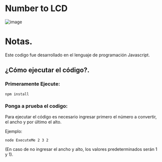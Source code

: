# Number to LCD

![image](/img/number.png)

# Notas.

Este codigo fue desarrollado en el lenguaje de programación Javascript.

## ¿Cómo ejecutar el código?.

### Primeramente Ejecute:
```
npm install 
```
### Ponga a prueba el codigo:
Para ejecutar el código es necesario ingresar primero el número a convertir, el ancho y por último el alto.

Ejemplo:
```
node ExecuteMe 2 3 2
```
(En caso de no ingresar el ancho y alto, los valores predeterminados serán 1 y 1).
